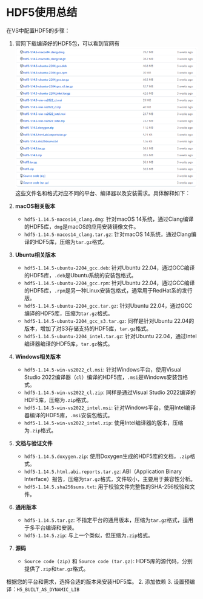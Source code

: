 # HDF5使用总结

在VS中配置HDF5的步骤：
1. 官网下载编译好的HDF5包，可以看到官网有
   ![alt text](image.png)
   这些文件名和格式对应不同的平台、编译器以及安装需求。具体解释如下：

1. **macOS相关版本**
   - `hdf5-1.14.5-macos14_clang.dmg`: 针对macOS 14系统，通过Clang编译的HDF5库，`dmg`是macOS的应用安装镜像文件。
   - `hdf5-1.14.5-macos14_clang.tar.gz`: 针对macOS 14系统，通过Clang编译的HDF5库，压缩为`tar.gz`格式。

2. **Ubuntu相关版本**
   - `hdf5-1.14.5-ubuntu-2204_gcc.deb`: 针对Ubuntu 22.04，通过GCC编译的HDF5库，`.deb`是Ubuntu系统的安装包格式。
   - `hdf5-1.14.5-ubuntu-2204_gcc.rpm`: 针对Ubuntu 22.04，通过GCC编译的HDF5库，`.rpm`是另一种Linux安装包格式，通常用于RedHat系的发行版。
   - `hdf5-1.14.5-ubuntu-2204_gcc.tar.gz`: 针对Ubuntu 22.04，通过GCC编译的HDF5库，压缩为`tar.gz`格式。
   - `hdf5-1.14.5-ubuntu-2204_gcc_s3.tar.gz`: 同样是针对Ubuntu 22.04的版本，增加了对S3存储支持的HDF5库，`tar.gz`格式。
   - `hdf5-1.14.5-ubuntu-2204_intel.tar.gz`: 针对Ubuntu 22.04，通过Intel编译器编译的HDF5库，`tar.gz`格式。

3. **Windows相关版本**
   - `hdf5-1.14.5-win-vs2022_cl.msi`: 针对Windows平台，使用Visual Studio 2022编译器（`cl`）编译的HDF5库，`.msi`是Windows安装包格式。
   - `hdf5-1.14.5-win-vs2022_cl.zip`: 同样是通过Visual Studio 2022编译的HDF5库，压缩为`.zip`格式。
   - `hdf5-1.14.5-win-vs2022_intel.msi`: 针对Windows平台，使用Intel编译器编译的HDF5库，`.msi`安装包格式。
   - `hdf5-1.14.5-win-vs2022_intel.zip`: 使用Intel编译器的版本，压缩为`.zip`格式。

4. **文档与验证文件**
   - `hdf5-1.14.5.doxygen.zip`: 使用Doxygen生成的HDF5库的文档，`.zip`格式。
   - `hdf5-1.14.5.html.abi.reports.tar.gz`: ABI（Application Binary Interface）报告，压缩为`tar.gz`格式，文件较小，主要用于兼容性分析。
   - `hdf5-1.14.5.sha256sums.txt`: 用于校验文件完整性的SHA-256校验和文件。

5. **通用版本**
   - `hdf5-1.14.5.tar.gz`: 不指定平台的通用版本，压缩为`tar.gz`格式，适用于多平台编译和安装。
   - `hdf5-1.14.5.zip`: 与上一个类似，但压缩为`.zip`格式。

6. **源码**
   - `Source code (zip)` 和 `Source code (tar.gz)`: HDF5库的源代码，分别提供了`.zip`和`tar.gz`格式。

根据您的平台和需求，选择合适的版本来安装HDF5库。
2. 添加依赖
3. 设置预编译：`H5_BUILT_AS_DYNAMIC_LIB`
